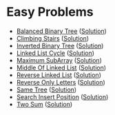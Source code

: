 # Easy Problems
- [Balanced Binary Tree](https://leetcode.com/problems/balanced-binary-tree/) ([Solution](https://github.com/martinock/leetcode-solution/blob/master/easy/balanced-binary-tree.cpp))
- [Climbing Stairs](https://leetcode.com/problems/climbing-stairs/) ([Solution](https://github.com/martinock/leetcode-solution/blob/master/easy/climbing-stairs.cpp))
- [Inverted Binary Tree](https://leetcode.com/problems/invert-binary-tree/) ([Solution](https://github.com/martinock/leetcode-solution/blob/master/easy/inverted-binary-tree.cpp))
- [Linked List Cycle](https://leetcode.com/problems/linked-list-cycle/) ([Solution](https://github.com/martinock/leetcode-solution/blob/master/easy/linked-list-cycle.cpp))
- [Maximum SubArray](https://leetcode.com/problems/maximum-subarray/) ([Solution](https://github.com/martinock/leetcode-solution/blob/master/easy/maximum-subarray.cpp))
- [Middle Of Linked List](https://leetcode.com/problems/middle-of-the-linked-list/) ([Solution](https://github.com/martinock/leetcode-solution/blob/master/easy/middle-of-linked-list.cpp))
- [Reverse Linked List](https://leetcode.com/problems/reverse-linked-list/submissions/) ([Solution](https://github.com/martinock/leetcode-solution/blob/master/easy/reverse-linked-list.cpp))
- [Reverse Only Letters](https://leetcode.com/problems/reverse-only-letters/) ([Solution](https://github.com/martinock/leetcode-solution/blob/master/easy/reverse-only-letters.cpp))
- [Same Tree](https://leetcode.com/problems/same-tree/submissions/) ([Solution](https://github.com/martinock/leetcode-solution/blob/master/easy/same-tree.cpp))
- [Search Insert Position](https://leetcode.com/problems/search-insert-position/) ([Solution](https://github.com/martinock/leetcode-solution/blob/master/easy/search-insert-position.cpp))
- [Two Sum](https://leetcode.com/problems/two-sum/) ([Solution](https://github.com/martinock/leetcode-solution/blob/master/easy/two-sum.go))